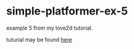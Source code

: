 # simple-platformer-ex-5
example 5 from my love2d tutorial.

tuturial may be found [here](https://lacklustergames.blogspot.com/2020/09/simple-platformer-part-5.html)
